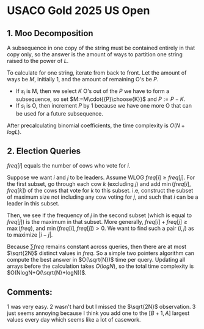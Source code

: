 # USACO Gold 2025 US Open

## 1. Moo Decomposition
A subsequence in one copy of the string must be contained entirely in that copy only, so the answer is the amount of ways to partition one string raised to the power of $L$.

To calculate for one string, iterate from back to front. Let the amount of ways be $M$, initially $1$, and the amount of remaining O's be $P$.
 - If $s_i$ is M, then we select $K$ O's out of the $P$ we have to form a subsequence, so set $M:=M\cdot{{P}\choose{K}}$ and $P:=P-K$.
 - If $s_i$ is O, then increment $P$ by $1$ because we have one more O that can be used for a future subsequence.

After precalculating binomial coefficients, the time complexity is $O(N+logL)$.

## 2. Election Queries
$freq[i]$ equals the number of cows who vote for $i$.

Suppose we want $i$ and $j$ to be leaders. Assume WLOG $freq[i]\ge{freq[j]}$. For the first subset, go through each cow $k$ (excluding $j$) and add $\min(freq[i],freq[k])$ of the cows that vote for $k$ to this subset. i.e, construct the subset of maximum size not including any cow voting for $j$, and such that $i$ can be a leader in this subset.

Then, we see if the frequency of $j$ in the second subset (which is equal to $freq[j]$) is the maximum in that subset. More generally, $freq[i]+freq[j]\ge{\max(freq)}$, and $\min(freq[i],freq[j])>0$. We want to find such a pair $(i,j)$ as to maximize $|i-j|$.

Because $\sum{freq}$ remains constant across queries, then there are at most $\sqrt{2N}$ distinct values in $freq$. So a simple two pointers algorithm can compute the best answer in $O(\sqrt{N})$ time per query. Updating all arrays before the calculation takes $O(logN)$, so the total time complexity is $O(NlogN+Q(\sqrt{N}+logN))$.

## Comments:
1 was very easy. 2 wasn't hard but I missed the $\sqrt{2N}$ observation. 3 just seems annoying because I think you add one to the $[B+1,A]$ largest values every day which seems like a lot of casework.